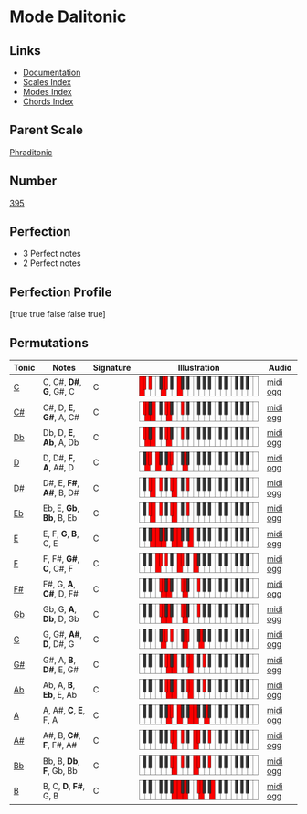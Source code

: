 # Mode Dalitonic

## Links

- [Documentation](index.md)
- [Scales Index](Scales.md)
- [Modes Index](Modes.md)
- [Chords Index](Chords.md)

## Parent Scale

[Phraditonic](ScalePhraditonic.md)

## Number

[395](https://ianring.com/musictheory/scales/395)

## Perfection

- 3 Perfect notes
- 2 Perfect notes

## Perfection Profile

[true true false false true]

## Permutations

| Tonic | Notes | Signature | Illustration | Audio |
|-------|-------|-----------|--------------|-------|
| [C](ModeCNaturalDalitonic.md) | C, C#, **D#**, **G**, G#, C | C | ![CNaturalDalitonic](ModeCNaturalDalitonic.png) | [midi](ModeCNaturalDalitonic.mid) [ogg](ModeCNaturalDalitonic.ogg) |
| [C#](ModeCSharpDalitonic.md) | C#, D, **E**, **G#**, A, C# | C | ![CSharpDalitonic](ModeCSharpDalitonic.png) | [midi](ModeCSharpDalitonic.mid) [ogg](ModeCSharpDalitonic.ogg) |
| [Db](ModeDFlatDalitonic.md) | Db, D, **E**, **Ab**, A, Db | C | ![DFlatDalitonic](ModeDFlatDalitonic.png) | [midi](ModeDFlatDalitonic.mid) [ogg](ModeDFlatDalitonic.ogg) |
| [D](ModeDNaturalDalitonic.md) | D, D#, **F**, **A**, A#, D | C | ![DNaturalDalitonic](ModeDNaturalDalitonic.png) | [midi](ModeDNaturalDalitonic.mid) [ogg](ModeDNaturalDalitonic.ogg) |
| [D#](ModeDSharpDalitonic.md) | D#, E, **F#**, **A#**, B, D# | C | ![DSharpDalitonic](ModeDSharpDalitonic.png) | [midi](ModeDSharpDalitonic.mid) [ogg](ModeDSharpDalitonic.ogg) |
| [Eb](ModeEFlatDalitonic.md) | Eb, E, **Gb**, **Bb**, B, Eb | C | ![EFlatDalitonic](ModeEFlatDalitonic.png) | [midi](ModeEFlatDalitonic.mid) [ogg](ModeEFlatDalitonic.ogg) |
| [E](ModeENaturalDalitonic.md) | E, F, **G**, **B**, C, E | C | ![ENaturalDalitonic](ModeENaturalDalitonic.png) | [midi](ModeENaturalDalitonic.mid) [ogg](ModeENaturalDalitonic.ogg) |
| [F](ModeFNaturalDalitonic.md) | F, F#, **G#**, **C**, C#, F | C | ![FNaturalDalitonic](ModeFNaturalDalitonic.png) | [midi](ModeFNaturalDalitonic.mid) [ogg](ModeFNaturalDalitonic.ogg) |
| [F#](ModeFSharpDalitonic.md) | F#, G, **A**, **C#**, D, F# | C | ![FSharpDalitonic](ModeFSharpDalitonic.png) | [midi](ModeFSharpDalitonic.mid) [ogg](ModeFSharpDalitonic.ogg) |
| [Gb](ModeGFlatDalitonic.md) | Gb, G, **A**, **Db**, D, Gb | C | ![GFlatDalitonic](ModeGFlatDalitonic.png) | [midi](ModeGFlatDalitonic.mid) [ogg](ModeGFlatDalitonic.ogg) |
| [G](ModeGNaturalDalitonic.md) | G, G#, **A#**, **D**, D#, G | C | ![GNaturalDalitonic](ModeGNaturalDalitonic.png) | [midi](ModeGNaturalDalitonic.mid) [ogg](ModeGNaturalDalitonic.ogg) |
| [G#](ModeGSharpDalitonic.md) | G#, A, **B**, **D#**, E, G# | C | ![GSharpDalitonic](ModeGSharpDalitonic.png) | [midi](ModeGSharpDalitonic.mid) [ogg](ModeGSharpDalitonic.ogg) |
| [Ab](ModeAFlatDalitonic.md) | Ab, A, **B**, **Eb**, E, Ab | C | ![AFlatDalitonic](ModeAFlatDalitonic.png) | [midi](ModeAFlatDalitonic.mid) [ogg](ModeAFlatDalitonic.ogg) |
| [A](ModeANaturalDalitonic.md) | A, A#, **C**, **E**, F, A | C | ![ANaturalDalitonic](ModeANaturalDalitonic.png) | [midi](ModeANaturalDalitonic.mid) [ogg](ModeANaturalDalitonic.ogg) |
| [A#](ModeASharpDalitonic.md) | A#, B, **C#**, **F**, F#, A# | C | ![ASharpDalitonic](ModeASharpDalitonic.png) | [midi](ModeASharpDalitonic.mid) [ogg](ModeASharpDalitonic.ogg) |
| [Bb](ModeBFlatDalitonic.md) | Bb, B, **Db**, **F**, Gb, Bb | C | ![BFlatDalitonic](ModeBFlatDalitonic.png) | [midi](ModeBFlatDalitonic.mid) [ogg](ModeBFlatDalitonic.ogg) |
| [B](ModeBNaturalDalitonic.md) | B, C, **D**, **F#**, G, B | C | ![BNaturalDalitonic](ModeBNaturalDalitonic.png) | [midi](ModeBNaturalDalitonic.mid) [ogg](ModeBNaturalDalitonic.ogg) |

